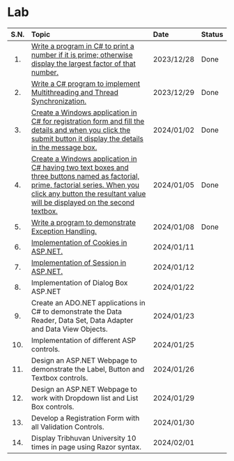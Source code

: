 # Lab

| S.N. | Topic                                                                                                                                                                                                                                           | Date       | Status |
| :--: | :---------------------------------------------------------------------------------------------------------------------------------------------------------------------------------------------------------------------------------------------- | :--------- | :----- |
|  1.  | [Write a program in C# to print a number if it is prime; otherwise display the largest factor of that number.](./Lab01/README.md#source-code)                                                                                                   | 2023/12/28 | Done   |
|  2.  | [Write a C# program to implement Multithreading and Thread Synchronization.](./Lab02/README.md#source-code)                                                                                                                                     | 2023/12/29 | Done   |
|  3.  | [Create a Windows application in C# for registration form and fill the details and when you click the submit button it display the details in the message box.](./Lab03/README.md#source-code)                                                  | 2024/01/02 | Done   |
|  4.  | [Create a Windows application in C# having two text boxes and three buttons named as factorial, prime, factorial series. When you click any button the resultant value will be displayed on the second textbox.](./Lab04/README.md#source-code) | 2024/01/05 | Done   |
|  5.  | [Write a program to demonstrate Exception Handling.](./Lab05/README.md#source-code)                                                                                                                                                              | 2024/01/08 | Done   |
|  6.  | [Implementation of Cookies in ASP.NET.](./Lab06/README.md#source-code)                                                                                                                                                                                                           | 2024/01/11 |        |
|  7.  | [Implementation of Session in ASP.NET.](./Lab07/README.md#source-code)                                                                                                                                                                                                            | 2024/01/12 |        |
|  8.  | Implementation of Dialog Box ASP.NET                                                                                                                                                                                                            | 2024/01/22 |        |
|  9.  | Create an ADO.NET applications in C# to demonstrate the Data Reader, Data Set, Data Adapter and Data View Objects.                                                                                                                              | 2024/01/23 |        |
| 10.  | Implementation of different ASP controls.                                                                                                                                                                                                       | 2024/01/25 |        |
| 11.  | Design an ASP.NET Webpage to demonstrate the Label, Button and Textbox controls.                                                                                                                                                                | 2024/01/26 |        |
| 12.  | Design an ASP.NET Webpage to work with Dropdown list and List Box controls.                                                                                                                                                                     | 2024/01/29 |        |
| 13.  | Develop a Registration Form with all Validation Controls.                                                                                                                                                                                       | 2024/01/30 |        |
| 14.  | Display Tribhuvan University 10 times in page using Razor syntax.                                                                                                                                                                               | 2024/02/01 |        |
